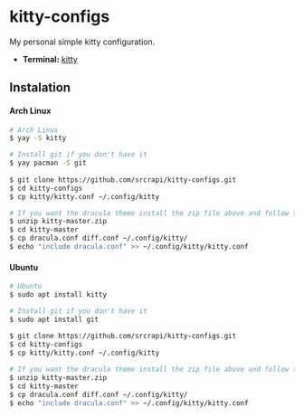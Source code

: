 # kitty-configs
My personal simple kitty configuration.

<!--Component-->
- **Terminal:** [kitty](https://github.com/kovidgoyal/kitty)

<!--Instalation-->
## Instalation
#### Arch Linux
```bash
# Arch Linux
$ yay -S kitty

# Install git if you don't have it
$ yay pacman -S git
  
$ git clone https://github.com/srcrapi/kitty-configs.git
$ cd kitty-configs
$ cp kitty/kitty.conf ~/.config/kitty

# If you want the dracula theme install the zip file above and follow the steps
$ unzip kitty-master.zip
$ cd kitty-master
$ cp dracula.conf diff.conf ~/.config/kitty/
$ echo "include dracula.conf" >> ~/.config/kitty/kitty.conf
```
#### Ubuntu
```bash
# Ubuntu
$ sudo apt install kitty

# Install git if you don't have it
$ sudo apt install git
  
$ git clone https://github.com/srcrapi/kitty-configs.git
$ cd kitty-configs
$ cp kitty/kitty.conf ~/.config/kitty

# If you want the dracula theme install the zip file above and follow the steps
$ unzip kitty-master.zip
$ cd kitty-master
$ cp dracula.conf diff.conf ~/.config/kitty/
$ echo "include dracula.conf" >> ~/.config/kitty/kitty.conf
```
